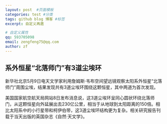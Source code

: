 ```yaml
---
layout: post  #页面模板
categories: test #分类
tags: github blog 博客 #标签
excerpt: 自定义再邀

# 自定义属性
qq: 593705098
email: zengfeng75@qq.com
author: zf
---
```


## 系外恒星“北落师门”有3道尘埃环
新华社北京5月9日电天文学家利用詹姆斯·韦布空间望远镜观察太阳系外恒星“北落师门”周围尘埃，结果发现共有3道尘埃环围绕这颗恒星，其中两道为首次发现。

美国国家航空航天局网站8日发布消息说，这3道尘埃环呈同心圆状环绕北落师门，从这颗恒星向外延展出去230亿公里，相当于从地球到太阳距离的150倍。相比太阳系中的小行星带和柯伊伯带，这3道尘埃环结构更为复杂。相关研究报告刊载于当天出版的英国杂志《自然·天文学》。